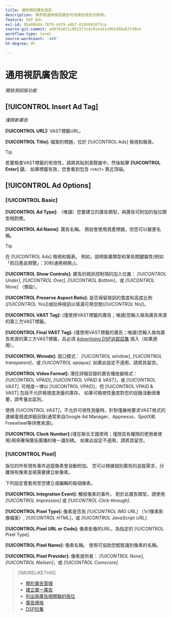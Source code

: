 ```yaml
---
title: 通用視訊廣告設定
description: 請參閱通用視訊廣告可用廣告設定的說明。
feature: DSP Ads
exl-id: 0be86b84-78f9-4429-a8b7-8195891875ca
source-git-commit: ad978a021c063377e4c91ed41e902d98a03749e4
workflow-type: tm+mt
source-wordcount: '449'
ht-degree: 0%

---
```


# 通用視訊廣告設定

*開放測試版功能*

## [!UICONTROL Insert Ad Tag]

*僅限新廣告*

**[!UICONTROL URL]:** VAST標籤URL。

**[!UICONTROL Title]:** 檔案的標題，位於 [!UICONTROL Ads] 檢視和報表。

>[!TIP]
>
> 若要檢查VAST標籤的有效性，請將其貼到瀏覽器中，然後點擊 **[!UICONTROL Enter]** 鍵。 如果標籤有效，您會看到包含 `<VAST>` 靠近頂端。

## [!UICONTROL Ad Options]

### [!UICONTROL Basic]

**[!UICONTROL Ad Type]:** （唯讀）您要建立的廣告類型，與廣告可附加的版位類型相對應。

**[!UICONTROL Ad Name]:** 廣告名稱。 預設會使用資產標題，但您可以變更名稱。

>[!TIP]
>
> 在 [!UICONTROL Ads] 檢視和報表。 例如，說明裝置類型和某些關鍵屬性(例如「假日產品預覽」：30秒通用視頻」)。

**[!UICONTROL Show Controls]:** 廣告的視訊控制項的加入位置： *[!UICONTROL Under]*, *[!UICONTROL Over]*, *[!UICONTROL Bottom]*，或 *[!UICONTROL None]* （預設）。

**[!UICONTROL Preserve Aspect Ratio]:** 是否保留視訊的寬度和高度比例(*[!UICONTROL Yes]*)或拉伸視訊以填滿可用空間(*[!UICONTROL No]*)。

**[!UICONTROL VAST Tag]:** (僅使用VAST標籤的廣告；唯讀)您輸入做為廣告來源的第三方VAST標籤。

**[!UICONTROL Final VAST Tag]:** (僅使用VAST標籤的廣告；唯讀)您輸入做為廣告來源的第三方VAST標籤，且必須 [Advertising DSP追蹤巨集](/help/dsp/campaign-management/macros.md) 插入（如果適用）。

**[!UICONTROL Wmode]:** 窗口模式： *[!UICONTROL window]*, *[!UICONTROL transparent]*，或 *[!UICONTROL opaque]*. 如果此設定不適用，請將其留空。

**[!UICONTROL Video Format]:** 潛在詳細目錄的廣告播放器格式： *[!UICONTROL VPAID]*, *[!UICONTROL VPAID & VAST]*，或 *[!UICONTROL VAST]*. 可視度一律以 [!UICONTROL VPAID]，但 [!UICONTROL VPAID & VAST] 包括不允許檢視度測量的庫存。 如果可檢視性量度對您的促銷活動很重要，請考量此區別。

使用 *[!UICONTROL VAST]*，不允許可視性測量時，針對僅嚴格要求VAST格式的連線電視或詳細目錄(通常來自Google Ad Manager、Appnexus、SpotX和Freewheel等供應來源)。

**[!UICONTROL Clock Number]**:(僅在聯合王國使用；僅限具有權限的使用者使用)用來確保廣告廣播的唯一識別碼。 如果此設定不適用，請將其留空。

### [!UICONTROL Pixel]

版位的所有現有事件追蹤像素會自動附加。 您可以根據個別廣告的追蹤需求，分離現有像素並視需要建立新像素。

下列設定會套用至您建立或編輯的每個像素。

**[!UICONTROL Integration Event]:** 觸發像素的事件。 對於此廣告類型，請使用 *[!UICONTROL Impression]* 或 *[!UICONTROL Click-through]*.

**[!UICONTROL Pixel Type]:** 像素是否為 *[!UICONTROL IMG URL]* （1x1像素影像檔案）, *[!UICONTROL HTML]*，或 *[!UICONTROL JavaScript URL]*.

**[!UICONTROL Pixel URL or Code]:** 像素影像的URL，為指定的 [!UICONTROL Pixel Type].

**[!UICONTROL Pixel Name]:** 像素名稱。 使用可協助您輕鬆識別像素的名稱。

**[!UICONTROL Pixel Provider]:** 像素提供者： *[!UICONTROL None]*, *[!UICONTROL Nielsen]*，或 *[!UICONTROL Comscore]*.

>[!MORELIKETHIS]
>
>* [關於廣告管理](ad-about.md)
>* [建立單一廣告](ad-create.md)
>* [列出與廣告相關聯的版位](/help/dsp/campaign-management/ads/ad-list-placements.md)
>* [廣告規格](ad-specs.md)
>* [DSP巨集](/help/dsp/campaign-management/macros.md)

